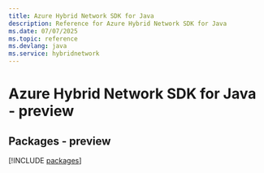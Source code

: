 ```yaml
---
title: Azure Hybrid Network SDK for Java
description: Reference for Azure Hybrid Network SDK for Java
ms.date: 07/07/2025
ms.topic: reference
ms.devlang: java
ms.service: hybridnetwork
---
```

# Azure Hybrid Network SDK for Java - preview
## Packages - preview
[!INCLUDE [packages](hybrid-network-index.md)]